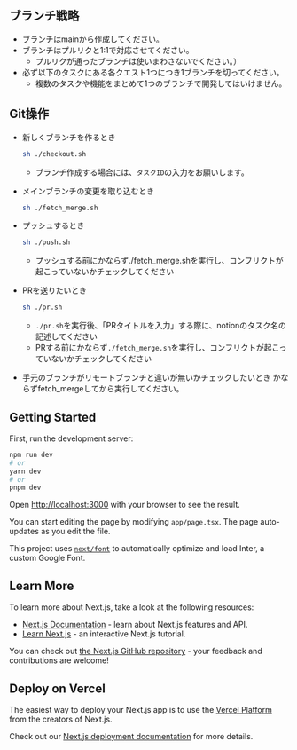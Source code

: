 ## ブランチ戦略
* ブランチはmainから作成してください。
* ブランチはプルリクと1:1で対応させてください。
  * プルリクが通ったブランチは使いまわさないでください。）
* 必ず以下のタスクにある各クエスト1つにつき1ブランチを切ってください。
  * 複数のタスクや機能をまとめて1つのブランチで開発してはいけません。

## Git操作
* 新しくブランチを作るとき
  ```bash
  sh ./checkout.sh
  ```
  * ブランチ作成する場合には、`タスクID`の入力をお願いします。

* メインブランチの変更を取り込むとき
  ```bash
  sh ./fetch_merge.sh
  ```

* プッシュするとき
  ```bash
  sh ./push.sh
  ```

  * プッシュする前にかならず./fetch_merge.shを実行し、コンフリクトが起こっていないかチェックしてください

* PRを送りたいとき
  ```bash
  sh ./pr.sh
  ```

  * `./pr.sh`を実行後、「PRタイトルを入力」する際に、notionのタスク名の記述してください
  * PRする前にかならず`./fetch_merge.sh`を実行し、コンフリクトが起こっていないかチェックしてください

* 手元のブランチがリモートブランチと違いが無いかチェックしたいとき
  かならずfetch_mergeしてから実行してください。

## Getting Started

First, run the development server:

```bash
npm run dev
# or
yarn dev
# or
pnpm dev
```

Open [http://localhost:3000](http://localhost:3000) with your browser to see the result.

You can start editing the page by modifying `app/page.tsx`. The page auto-updates as you edit the file.

This project uses [`next/font`](https://nextjs.org/docs/basic-features/font-optimization) to automatically optimize and load Inter, a custom Google Font.

## Learn More

To learn more about Next.js, take a look at the following resources:

- [Next.js Documentation](https://nextjs.org/docs) - learn about Next.js features and API.
- [Learn Next.js](https://nextjs.org/learn) - an interactive Next.js tutorial.

You can check out [the Next.js GitHub repository](https://github.com/vercel/next.js/) - your feedback and contributions are welcome!

## Deploy on Vercel

The easiest way to deploy your Next.js app is to use the [Vercel Platform](https://vercel.com/new?utm_medium=default-template&filter=next.js&utm_source=create-next-app&utm_campaign=create-next-app-readme) from the creators of Next.js.

Check out our [Next.js deployment documentation](https://nextjs.org/docs/deployment) for more details.

